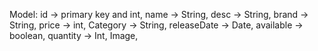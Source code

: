 Model:
id -> primary key and int, 
name -> String, 
desc -> String, 
brand -> String, 
price -> int, 
Category -> String, 
releaseDate -> Date, 
available -> boolean, 
quantity -> Int, 
Image, 